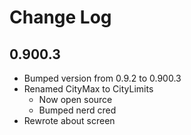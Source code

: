 # Change Log

## 0.900.3

- Bumped version from 0.9.2 to 0.900.3
- Renamed CityMax to CityLimits
    - Now open source
    - Bumped nerd cred
- Rewrote about screen